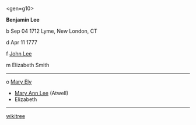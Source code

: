 <gen=g10>

<b>Benjamin Lee</b>

b Sep 04 1712 Lyme, New London, CT

d Apr 11 1777

f [John Lee](../g11/john_lee.md)

m Elizabeth Smith

<hr>

o [Mary Ely](../g10/mary_ely.md)

- [Mary Ann Lee](../g9/mary_ann_lee.md) (Atwell)
- Elizabeth

<hr>

[wikitree](https://www.wikitree.com/wiki/Lee-2514)
